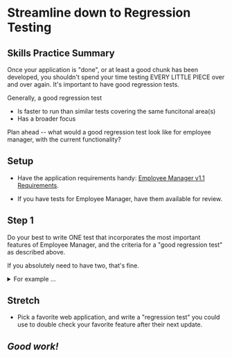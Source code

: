 # Streamline down to Regression Testing

## Skills Practice Summary

Once your application is "done", or at least a good chunk has been developed,
you shouldn't spend your time testing EVERY LITTLE PIECE over and over again.
It's important to have good regression tests.

Generally, a good regression test

- Is faster to run than similar tests covering the same funcitonal area(s)
- Has a broader focus

Plan ahead -- what would a good regression test look like for employee manager,
with the current functionality?

## Setup

- Have the application requirements handy:
  [Employee Manager v1.1 Requirements](https://devmountain-qa.github.io/employee-manager/1.1_README.html).

* If you have tests for Employee Manager, have them available for review.

## Step 1

Do your best to write ONE test that incorporates the most important features of
Employee Manager, and the criteria for a "good regression test" as described
above.

If you absolutely need to have two, that's fine.

<details  markdown="1"> <summary> For example ... </summary>

A decent regression test might read like this:

> - Select an employee.
> - Edit the employee to have invalid entries, click save, and verify the right
>   errors appear.
> - Fix the errors with a second set of edits, valid this time, and save.
> - Navigate to another employee and back, verify the edits persisted.

</details>

## Stretch

- Pick a favorite web application, and write a "regression test" you could use
  to double check your favorite feature after their next update.

## **_Good work!_**
